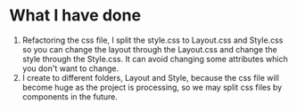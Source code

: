 # What I have done

1. Refactoring the css file, I split the style.css to Layout.css and Style.css so you can change the layout through
the Layout.css and change the style through the Style.css. It can avoid changing some attributes which you
don't want to change.
2. I create to different folders, Layout and Style, because the css file will become huge as the project is processing,
so we may split css files by components in the future.
